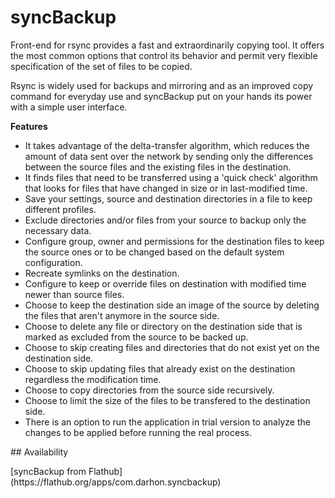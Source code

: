 # syncBackup
<p>Front-end for rsync provides a fast and extraordinarily copying tool. It offers the most common options that control its behavior and permit very flexible specification of the set of files to be copied.</p>

<p>Rsync is widely used for backups and mirroring and as an improved copy command for everyday use and syncBackup put on your hands its power with a simple user interface.</p> 

<p><b>Features</b></p>
<ul>
  <li>It takes advantage of the delta-transfer algorithm, which reduces the amount of data sent over the network by sending only the differences between the source files and the existing files in the destination.</li>
  <li>It finds files that need to be transferred using a 'quick check' algorithm that looks for files that have changed in size or in last-modified time.</li>
  <li>Save your settings, source and destination directories in a file to keep different profiles.</li>
  <li>Exclude directories and/or files from your source to backup only the necessary data.</li>
  <li>Configure group, owner and permissions for the destination files to keep the source ones or to be changed based on the default system configuration.</li>
  <li>Recreate symlinks on the destination.</li>
  <li>Configure to keep or override files on destination with modified time newer than source files.</li>
  <li>Choose to keep the destination side an image of the source by deleting the files that aren't anymore in the source side.</li>
  <li>Choose to delete any file or directory on the destination side that is marked as excluded from the source to be backed up.</li>
  <li>Choose to skip creating files and directories that do not exist yet on the destination side.</li>
  <li>Choose to skip updating files that already exist on the destination regardless the modification time.</li>
  <li>Choose to copy directories from the source side recursively.</li>
  <li>Choose to limit the size of the files to be transfered to the destination side.</li>
  <li>There is an option to run the application in trial version to analyze the changes to be applied before running the real process.</li>
</ul>
## Availability
<p>[syncBackup from Flathub](https://flathub.org/apps/com.darhon.syncbackup)</p>
